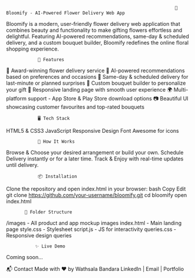                                                                     🌸 Bloomify - AI-Powered Flower Delivery Web App
                                                                    
Bloomify is a modern, user-friendly flower delivery web application that combines beauty and functionality to make gifting flowers effortless and delightful. Featuring AI-powered recommendations, same-day & scheduled delivery, and a custom bouquet builder, Bloomify redefines the online floral shopping experience.

                🌼 Features
🌟 Award-winning flower delivery service
🧠 AI-powered recommendations based on preferences and occasions
🚚 Same-day & scheduled delivery for last-minute or planned surprises
💐 Custom bouquet builder to personalize your gift
💾 Responsive landing page with smooth user experience
🌍 Multi-platform support - App Store & Play Store download options
📷 Beautiful UI showcasing customer favourites and top-rated bouquets

                🖥️ Tech Stack
HTML5 & CSS3
JavaScript
Responsive Design
Font Awesome for icons


                🚀 How It Works
Browse & Choose your desired arrangement or build your own.
Schedule Delivery instantly or for a later time.
Track & Enjoy with real-time updates until delivery.
 
                📦 Installation
Clone the repository and open index.html in your browser:
bash
Copy
Edit
git clone https://github.com/your-username/bloomify.git
cd bloomify
open index.html

           📁 Folder Structure
/images - All product and app mockup images
index.html - Main landing page
style.css - Stylesheet
script.js - JS for interactivity
queries.css - Responsive design queries

               ✨ Live Demo
Coming soon...

📬 Contact
Made with ❤️ by Wathsala Bandara
LinkedIn | Email | Portfolio
